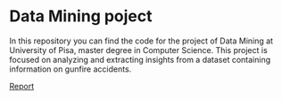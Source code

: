 # Data Mining poject
In this repository you can find the code for the project of Data Mining at University of Pisa, master degree in Computer Science.
This project is focused on analyzing and extracting insights from a dataset containing information on gunfire accidents.

[Report](https://github.com/irenedovichi/DM-project/blob/master/Data_Mining.pdf)
